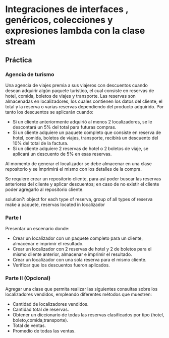 # Integraciones de interfaces , genéricos, colecciones y expresiones lambda con la clase stream
## Práctica

### Agencia de turismo

Una agencia de viajes premia a sus viajeros con descuentos cuando desean adquirir algún paquete turístico, el cual consiste en reservas de hotel, comida, boletos de viajes y transporte. Las reservas son almacenadas en localizadores, los cuales contienen los datos del cliente, el total y la reserva o varias reservas dependiendo del producto adquirido. Por tanto los descuentos se aplicarán cuando:
* Si un cliente anteriormente adquirió al menos 2 localizadores, se le descontará un 5% del total para futuras compras.
* Si un cliente adquiere un paquete completo que consiste en reserva de hotel, comida, boletos de viajes, transporte, recibirá un descuento del 10% del total de la factura.
* Si un cliente adquiere 2 reservas de hotel o 2 boletos de viaje, se aplicará un descuento de 5% en esas reservas.

Al momento de generar el localizador se debe almacenar en una clase repositorio y se imprimirá el mismo con los detalles de la compra.

Se requiere crear un repositorio cliente, para así poder buscar las reservas anteriores del cliente y aplicar descuentos; en caso de no existir el cliente poder agregarlo al repositorio cliente.

solution?: object for each type of reserva, group of all types of reserva make a paquete, reservas located in localizador

### Parte I

Presentar un escenario donde:
* Crear un localizador con un paquete completo para un cliente, almacenar e imprimir el resultado.
* Crear un localizador con 2 reservas de hotel y 2 de boletos para el mismo cliente anterior, almacenar e imprimir el resultado.
* Crear un localizador con una sola reserva para el mismo cliente.
* Verificar que los descuentos fueron aplicados.

### Parte II (Opcional)

Agregar una clase que permita realizar las siguientes consultas sobre los localizadores vendidos, empleando diferentes métodos que muestren:

* Cantidad de localizadores vendidos.
* Cantidad total de reservas.
* Obtener un diccionario de todas las reservas clasificados por tipo (hotel, boleto,comida,transporte).
* Total de ventas.
* Promedio de todas las ventas.


